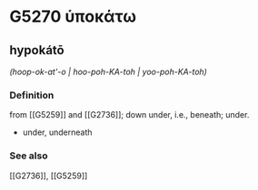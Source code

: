 # G5270 ὑποκάτω

## hypokátō

_(hoop-ok-at'-o | hoo-poh-KA-toh | yoo-poh-KA-toh)_

### Definition

from [[G5259]] and [[G2736]]; down under, i.e., beneath; under.

- under, underneath

### See also

[[G2736]], [[G5259]]

